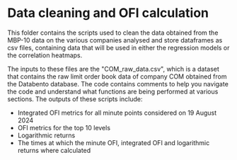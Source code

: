 # Data cleaning and OFI calculation
This folder contains the scripts used to clean the data obtained from the MBP-10 data on the various companies analysed and store dataframes as csv files, containing data that will be used in either the regression models or the correlation heatmaps.

The inputs to these files are the "COM_raw_data.csv", which is a dataset that contains the raw limit order book data of company COM obtained from the Databento database. The code contains comments to help you navigate the code and understand what functions are being performed at various sections. The outputs of these scripts include:

* Integrated OFI metrics for all minute points considered on 19 August 2024
* OFI metrics for the top 10 levels
* Logarithmic returns
* The times at which the minute OFI, integrated OFI and logarithmic returns where calculated
